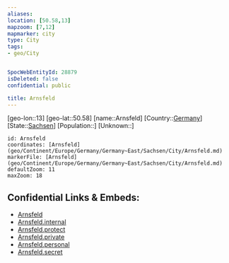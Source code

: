 ```yaml
---
aliases: 
location: [50.58,13]
mapzoom: [7,12] 
mapmarker: city 
type: City
tags:
- geo/City


SpocWebEntityId: 28879
isDeleted: false
confidential: public

title: Arnsfeld
---
```

[geo-lon::13]
[geo-lat::50.58]
[name::Arnsfeld]
[Country::[Germany](geo/Continent/Europe/Germany.md)]
[State::[Sachsen](geo/Continent/Europe/Germany/Germany~East/Sachsen.md)]
[Population::]
[Unknown::]


```leaflet
id: Arnsfeld
coordinates: [Arnsfeld](geo/Continent/Europe/Germany/Germany~East/Sachsen/City/Arnsfeld.md)
markerFile: [Arnsfeld](geo/Continent/Europe/Germany/Germany~East/Sachsen/City/Arnsfeld.md)
defaultZoom: 11 
maxZoom: 18
```


## Confidential Links & Embeds: 
- [Arnsfeld](../../../../../../../../_public/geo/Continent/Europe/Germany/Germany~East/Sachsen/City/Arnsfeld.md) 
- [Arnsfeld.internal](../../../../../../../../_internal/geo/Continent/Europe/Germany/Germany~East/Sachsen/City/Arnsfeld.internal.md) 
- [Arnsfeld.protect](../../../../../../../../_protect/geo/Continent/Europe/Germany/Germany~East/Sachsen/City/Arnsfeld.protect.md) 
- [Arnsfeld.private](../../../../../../../../_private/geo/Continent/Europe/Germany/Germany~East/Sachsen/City/Arnsfeld.private.md) 
- [Arnsfeld.personal](../../../../../../../../_personal/geo/Continent/Europe/Germany/Germany~East/Sachsen/City/Arnsfeld.personal.md) 
- [Arnsfeld.secret](../../../../../../../../_secret/geo/Continent/Europe/Germany/Germany~East/Sachsen/City/Arnsfeld.secret.md) 
